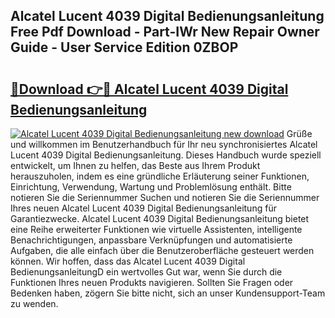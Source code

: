 ## Alcatel Lucent 4039 Digital Bedienungsanleitung Free Pdf Download - Part-IWr New Repair Owner Guide - User Service Edition 0ZBOP

# <h2><a href="http://df59om.blite.top/?on=Alcatel+Lucent+4039+Digital+Bedienungsanleitung">🔗Download 👉🔴 Alcatel Lucent 4039 Digital Bedienungsanleitung</a></h2>

[![Alcatel Lucent 4039 Digital Bedienungsanleitung new download](https://i.imgur.com/lujVjoI.png)](http://df59om.blite.top/?on=Alcatel+Lucent+4039+Digital+Bedienungsanleitung)
Grüße und willkommen im Benutzerhandbuch für Ihr neu synchronisiertes Alcatel Lucent 4039 Digital Bedienungsanleitung. Dieses Handbuch wurde speziell entwickelt, um Ihnen zu helfen, das Beste aus Ihrem Produkt herauszuholen, indem es eine gründliche Erläuterung seiner Funktionen, Einrichtung, Verwendung, Wartung und Problemlösung enthält. Bitte notieren Sie die Seriennummer Suchen und notieren Sie die Seriennummer Ihres neuen Alcatel Lucent 4039 Digital Bedienungsanleitung für Garantiezwecke. Alcatel Lucent 4039 Digital Bedienungsanleitung bietet eine Reihe erweiterter Funktionen wie virtuelle Assistenten, intelligente Benachrichtigungen, anpassbare Verknüpfungen und automatisierte Aufgaben, die alle einfach über die Benutzeroberfläche gesteuert werden können. Wir hoffen, dass das Alcatel Lucent 4039 Digital BedienungsanleitungD ein wertvolles Gut war, wenn Sie durch die Funktionen Ihres neuen Produkts navigieren. Sollten Sie Fragen oder Bedenken haben, zögern Sie bitte nicht, sich an unser Kundensupport-Team zu wenden.
